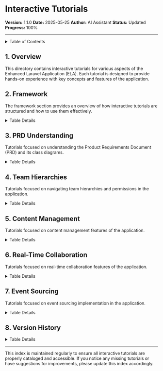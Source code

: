 # Interactive Tutorials

**Version:** 1.1.0
**Date:** 2025-05-25
**Author:** AI Assistant
**Status:** Updated
**Progress:** 100%

---

<details>
<summary>Table of Contents</summary>

- [1. Overview](#1-overview)
- [2. Framework](#2-framework)
- [3. PRD Understanding](#3-prd-understanding)
- [4. Team Hierarchies](#4-team-hierarchies)
- [5. Content Management](#5-content-management)
- [6. Real-Time Collaboration](#6-real-time-collaboration)
- [7. Event Sourcing](#7-event-sourcing)
- [8. Version History](#8-version-history)

</details>

## 1. Overview

This directory contains interactive tutorials for various aspects of the Enhanced Laravel Application (ELA). Each tutorial is designed to provide hands-on experience with key concepts and features of the application.

## 2. Framework

The framework section provides an overview of how interactive tutorials are structured and how to use them effectively.

<details>
<summary>Table Details</summary>

| Tutorial | Description |
| --- | --- |
| [Interactive Tutorial Framework](000-framework/010-interactive-tutorial-framework.md) | Overview of the interactive tutorial framework and how to use it |

</details>

## 3. PRD Understanding

Tutorials focused on understanding the Product Requirements Document (PRD) and its class diagrams.

<details>
<summary>Table Details</summary>

| Tutorial | Description |
| --- | --- |
| [Understanding PRD Class Diagram](010-prd-understanding/010-understanding-prd-class-diagram.md) | Tutorial on understanding the PRD class diagram |
| [Understanding PRD Class Diagram Answers](010-prd-understanding/020-understanding-prd-class-diagram-answers.md) | Answers for the PRD class diagram tutorial |
| [Understanding the PRD Class Diagram](010-prd-understanding/030-understanding-the-prd-class-diagram.md) | Additional tutorial on understanding the PRD class diagram |
| [Understanding the PRD Class Diagram Answers](010-prd-understanding/040-understanding-the-prd-class-diagram-answers.md) | Answers for the additional PRD class diagram tutorial |

</details>

## 4. Team Hierarchies

Tutorials focused on navigating team hierarchies and permissions in the application.

<details>
<summary>Table Details</summary>

| Tutorial | Description |
| --- | --- |
| [Navigating Team Hierarchies and Permissions](020-team-hierarchies/010-navigating-team-hierarchies-permissions.md) | Tutorial on navigating team hierarchies and permissions |
| [Navigating Team Hierarchies and Permissions Answers](020-team-hierarchies/020-navigating-team-hierarchies-permissions-answers.md) | Answers for the team hierarchies tutorial |

</details>

## 5. Content Management

Tutorials focused on content management features of the application.

<details>
<summary>Table Details</summary>

| Tutorial | Description |
| --- | --- |
| [Mastering Content Management](030-content-management/010-mastering-content-management.md) | Tutorial on mastering content management features |
| [Mastering Content Management Answers](030-content-management/020-mastering-content-management-answers.md) | Answers for the content management tutorial |

</details>

## 6. Real-Time Collaboration

Tutorials focused on real-time collaboration features of the application.

<details>
<summary>Table Details</summary>

| Tutorial | Description |
| --- | --- |
| [Real-Time Collaboration Chat](040-real-time-collaboration/010-real-time-collaboration-chat.md) | Tutorial on using real-time collaboration chat features |
| [Real-Time Collaboration Chat Answers](040-real-time-collaboration/020-real-time-collaboration-chat-answers.md) | Answers for the real-time collaboration tutorial |

</details>

## 7. Event Sourcing

Tutorials focused on event sourcing implementation in the application.

<details>
<summary>Table Details</summary>

| Tutorial | Description |
| --- | --- |
| [Introduction to Event Sourcing](050-event-sourcing/010-introduction-event-sourcing.md) | Tutorial introducing event sourcing concepts and implementation |
| [Introduction to Event Sourcing Answers](050-event-sourcing/020-introduction-event-sourcing-answers.md) | Answers for the event sourcing tutorial |

</details>

## 8. Version History

<details>
<summary>Table Details</summary>

| Version | Date | Changes | Author |
| --- | --- | --- | --- |
| 1.1.0 | 2025-05-25 | Added user-selectable light/dark mode with high contrast | AI Assistant |
| 1.0.0 | 2025-05-24 | Initial version | AI Assistant |

</details>

---

This index is maintained regularly to ensure all interactive tutorials are properly cataloged and accessible. If you notice any missing tutorials or have suggestions for improvements, please update this index accordingly.
